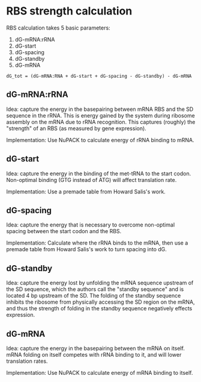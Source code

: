 # RBS strength calculation

RBS calculation takes 5 basic parameters:

1. dG-mRNA:rRNA
2. dG-start
3. dG-spacing
4. dG-standby
5. dG-mRNA

`dG_tot = (dG-mRNA:RNA + dG-start + dG-spacing - dG-standby) - dG-mRNA`

## dG-mRNA:rRNA
Idea: capture the energy in the basepairing between mRNA RBS and the SD sequence in the rRNA. This is energy gained by the system during ribosome assembly on the mRNA due to rRNA recognition. This captures (roughly) the "strength" of an RBS (as measured by gene expression).

Implementation: Use NuPACK to calculate energy of rRNA binding to mRNA.

## dG-start
Idea: capture the energy in the binding of the met-tRNA to the start codon. Non-optimal binding (GTG instead of ATG) will affect translation rate.

Implementation: Use a premade table from Howard Salis's work.

## dG-spacing
Idea: capture the energy that is necessary to overcome non-optimal spacing between the start codon and the RBS. 

Implementation: Calculate where the rRNA binds to the mRNA, then use a premade table from Howard Salis's work to turn spacing into dG.

## dG-standby
Idea: capture the energy lost by unfolding the mRNA sequence upstream of the SD sequence, which the authors call the "standby sequence" and is located 4 bp upstream of the SD. The folding of the standby sequence inhibits the ribosome from physically accessing the SD region on the mRNA, and thus the strength of folding in the standby sequence negatively effects expression.

## dG-mRNA
Idea: capture the energy in the basepairing between the mRNA on itself. mRNA folding on itself competes with rRNA binding to it, and will lower translation rates.

Implementation: Use NuPACK to calculate energy of mRNA binding to itself.


